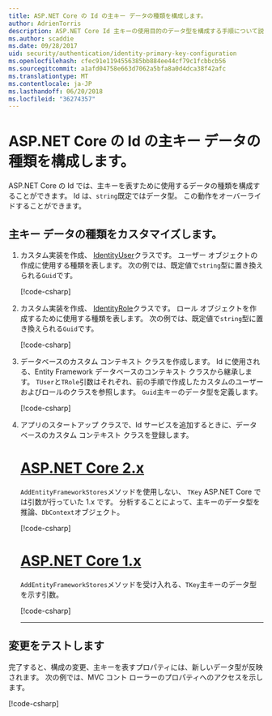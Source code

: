 ```yaml
---
title: ASP.NET Core の Id の主キー データの種類を構成します。
author: AdrienTorris
description: ASP.NET Core Id 主キーの使用目的のデータ型を構成する手順について説明します。
ms.author: scaddie
ms.date: 09/28/2017
uid: security/authentication/identity-primary-key-configuration
ms.openlocfilehash: cfec91e1194556385bb884ee44cf79c1fcbbcb56
ms.sourcegitcommit: a1afd04758e663d7062a5bfa8a0d4dca38f42afc
ms.translationtype: MT
ms.contentlocale: ja-JP
ms.lasthandoff: 06/20/2018
ms.locfileid: "36274357"
---
```

# <a name="configure-identity-primary-key-data-type-in-aspnet-core"></a>ASP.NET Core の Id の主キー データの種類を構成します。

ASP.NET Core の Id では、主キーを表すために使用するデータの種類を構成することができます。 Id は、`string`既定ではデータ型。 この動作をオーバーライドすることができます。

## <a name="customize-the-primary-key-data-type"></a>主キー データの種類をカスタマイズします。

1. カスタム実装を作成、 [IdentityUser](/dotnet/api/microsoft.aspnetcore.identity.entityframeworkcore.identityuser-1)クラスです。 ユーザー オブジェクトの作成に使用する種類を表します。 次の例では、既定値で`string`型に置き換えられる`Guid`です。

    [!code-csharp[](identity/sample/src/ASPNET-IdentityDemo-PrimaryKeysConfig/Models/ApplicationUser.cs?highlight=4&range=7-13)]

2. カスタム実装を作成、 [IdentityRole](/dotnet/api/microsoft.aspnetcore.identity.entityframeworkcore.identityrole-1)クラスです。 ロール オブジェクトを作成するために使用する種類を表します。 次の例では、既定値で`string`型に置き換えられる`Guid`です。

    [!code-csharp[](identity/sample/src/ASPNET-IdentityDemo-PrimaryKeysConfig/Models/ApplicationRole.cs?highlight=3&range=7-12)]

3. データベースのカスタム コンテキスト クラスを作成します。 Id に使用される、Entity Framework データベースのコンテキスト クラスから継承します。 `TUser`と`TRole`引数はそれぞれ、前の手順で作成したカスタムのユーザーおよびロールのクラスを参照します。 `Guid`主キーのデータ型を定義します。

    [!code-csharp[](identity/sample/src/ASPNET-IdentityDemo-PrimaryKeysConfig/Data/ApplicationDbContext.cs?highlight=3&range=9-26)]

4. アプリのスタートアップ クラスで、Id サービスを追加するときに、データベースのカスタム コンテキスト クラスを登録します。

   # <a name="aspnet-core-2xtabaspnetcore2x"></a>[ASP.NET Core 2.x](#tab/aspnetcore2x/)

   `AddEntityFrameworkStores`メソッドを使用しない、 `TKey` ASP.NET Core では引数が行っていた 1.x です。 分析することによって、主キーのデータ型を推論、`DbContext`オブジェクト。

   [!code-csharp[](identity/sample/src/ASPNETv2-IdentityDemo-PrimaryKeysConfig/Startup.cs?highlight=6-8&range=25-37)]

   # <a name="aspnet-core-1xtabaspnetcore1x"></a>[ASP.NET Core 1.x](#tab/aspnetcore1x/)

   `AddEntityFrameworkStores`メソッドを受け入れる、`TKey`主キーのデータ型を示す引数。

   [!code-csharp[](identity/sample/src/ASPNET-IdentityDemo-PrimaryKeysConfig/Startup.cs?highlight=9-11&range=39-55)]

   ---

## <a name="test-the-changes"></a>変更をテストします

完了すると、構成の変更、主キーを表すプロパティには、新しいデータ型が反映されます。 次の例では、MVC コント ローラーのプロパティへのアクセスを示します。

[!code-csharp[](identity/sample/src/ASPNET-IdentityDemo-PrimaryKeysConfig/Controllers/AccountController.cs?name=snippet_GetCurrentUserId&highlight=6)]
